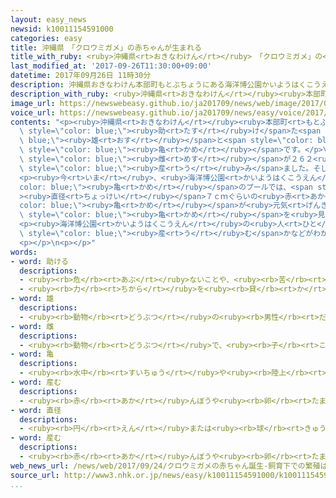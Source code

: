 ```yaml
---
layout: easy_news
newsid: k10011154591000
categories: easy
title: 沖縄県　「クロウミガメ」の赤ちゃんが生まれる
title_with_ruby: <ruby>沖縄県<rt>おきなわけん</rt></ruby>　「クロウミガメ」の<ruby>赤<rt>あか</rt></ruby>ちゃんが<ruby>生<rt>う</rt></ruby>まれる
last_modified_at: '2017-09-26T11:30:00+09:00'
datetime: 2017年09月26日 11時30分
description: 沖縄県おきなわけん本部町もとぶちょうにある海洋博公園かいようはくこうえんでは、１８年ねん前まえと８年ねん前まえに沖縄県おきなわけんの海うみで助たすけた雄おすと雌めすの「クロウミガメ」を育そだてています。
description_with_ruby: <ruby>沖縄県<rt>おきなわけん</rt></ruby><ruby>本部町<rt>もとぶちょう</rt></ruby>にある<ruby>海洋博公園<rt>かいようはくこうえん</rt></ruby>では、１８<ruby>年<rt>ねん</rt></ruby><ruby>前<rt>まえ</rt></ruby>と８<ruby>年<rt>ねん</rt></ruby><ruby>前<rt>まえ</rt></ruby>に<ruby>沖縄県<rt>おきなわけん</rt></ruby>の<ruby>海<rt>うみ</rt></ruby>で<ruby>助<rt>たす</rt></ruby>けた<ruby>雄<rt>おす</rt></ruby>と<ruby>雌<rt>めす</rt></ruby>の「クロウミガメ」を<ruby>育<rt>そだ</rt></ruby>てています。
image_url: https://newswebeasy.github.io/ja201709/news/web/image/2017/09/26/k10011154591000.jpg
voice_url: https://newswebeasy.github.io/ja201709/news/easy/voice/2017/09/26/k10011154591000.mp3
contents: "<p><ruby>沖縄県<rt>おきなわけん</rt></ruby><ruby>本部町<rt>もとぶちょう</rt></ruby>にある<ruby>海洋博公園<rt>かいようはくこうえん</rt></ruby>では、１８<ruby>年<rt>ねん</rt></ruby><ruby>前<rt>まえ</rt></ruby>と８<ruby>年<rt>ねん</rt></ruby><ruby>前<rt>まえ</rt></ruby>に<ruby>沖縄県<rt>おきなわけん</rt></ruby>の<ruby>海<rt>うみ</rt></ruby>で<span\
  \ style=\"color: blue;\"><ruby>助<rt>たす</rt></ruby>け</span>た<span style=\"color:\
  \ blue;\"><ruby>雄<rt>おす</rt></ruby></span>と<span style=\"color: blue;\"><ruby>雌<rt>めす</rt></ruby></span>の「クロウミガメ」を<ruby>育<rt>そだ</rt></ruby>てています。クロウミガメは、<ruby>普通<rt>ふつう</rt></ruby>はメキシコやペルーなどの<ruby>海<rt>うみ</rt></ruby>にいる<span\
  \ style=\"color: blue;\"><ruby>亀<rt>かめ</rt></ruby></span>です。</p>\n<p><ruby>今年<rt>ことし</rt></ruby>の６<ruby>月<rt>がつ</rt></ruby>〜８<ruby>月<rt>がつ</rt></ruby>に、<span\
  \ style=\"color: blue;\"><ruby>雌<rt>めす</rt></ruby></span>が２６２<ruby>個<rt>こ</rt></ruby>の<ruby>卵<rt>たまご</rt></ruby>を<span\
  \ style=\"color: blue;\"><ruby>産<rt>う</rt></ruby>み</span>ました。そして、９<ruby>月<rt>がつ</rt></ruby>１６<ruby>日<rt>にち</rt></ruby>までに１１<ruby>匹<rt>ぴき</rt></ruby>の<ruby>赤<rt>あか</rt></ruby>ちゃんが<ruby>生<rt>う</rt></ruby>まれました。<ruby>海洋博公園<rt>かいようはくこうえん</rt></ruby>は、<ruby>人<rt>ひと</rt></ruby>が<ruby>育<rt>そだ</rt></ruby>てたクロウミガメから<ruby>赤<rt>あか</rt></ruby>ちゃんが<ruby>生<rt>う</rt></ruby>まれたのは、<ruby>世界<rt>せかい</rt></ruby>で<ruby>初<rt>はじ</rt></ruby>めてだと<ruby>言<rt>い</rt></ruby>っています。</p>\n\
  <p><ruby>今<rt>いま</rt></ruby>、<ruby>海洋博公園<rt>かいようはくこうえん</rt></ruby>の<span style=\"\
  color: blue;\"><ruby>亀<rt>かめ</rt></ruby></span>のプールでは、<span style=\"color: blue;\"\
  ><ruby>直径<rt>ちょっけい</rt></ruby></span>７ｃｍぐらいの<ruby>赤<rt>あか</rt></ruby>ちゃんの<span style=\"\
  color: blue;\"><ruby>亀<rt>かめ</rt></ruby></span>が<ruby>元気<rt>げんき</rt></ruby>よく<ruby>泳<rt>およ</rt></ruby>いでいます。<ruby>遊<rt>あそ</rt></ruby>びに<ruby>来<rt>き</rt></ruby>た<ruby>人<rt>ひと</rt></ruby>たちは、かわいい<span\
  \ style=\"color: blue;\"><ruby>亀<rt>かめ</rt></ruby></span>を<ruby>見<rt>み</rt></ruby>て<ruby>楽<rt>たの</rt></ruby>しんでいます。</p>\n\
  <p><ruby>海洋博公園<rt>かいようはくこうえん</rt></ruby>の<ruby>人<rt>ひと</rt></ruby>は「クロウミガメがいつ<ruby>卵<rt>たまご</rt></ruby>を<span\
  \ style=\"color: blue;\"><ruby>産<rt>う</rt></ruby>む</span>かなどがわかったので、これからも<ruby>大事<rt>だいじ</rt></ruby>に<ruby>育<rt>そだ</rt></ruby>てていろいろ<ruby>調<rt>しら</rt></ruby>べたいと<ruby>思<rt>おも</rt></ruby>います」と<ruby>話<rt>はな</rt></ruby>していました。</p>\n\
  <p></p>\n<p></p>"
words:
- word: 助ける
  descriptions:
  - <ruby><rb>危</rb><rt>あぶ</rt></ruby>ないことや、<ruby><rb>苦</rb><rt>くる</rt></ruby>しいことから、<ruby><rb>救</rb><rt>すく</rt></ruby>う。
  - <ruby><rb>力</rb><rt>ちから</rt></ruby>を<ruby><rb>貸</rb><rt>か</rt></ruby>す。<ruby><rb>手伝</rb><rt>てつだ</rt></ruby>う。
- word: 雄
  descriptions:
  - <ruby><rb>動物</rb><rt>どうぶつ</rt></ruby>の<ruby><rb>男性</rb><rt>だんせい</rt></ruby>にあたるもの。
- word: 雌
  descriptions:
  - <ruby><rb>動物</rb><rt>どうぶつ</rt></ruby>で、<ruby><rb>子</rb><rt>こ</rt></ruby>や<ruby><rb>卵</rb><rt>たまご</rt></ruby>を<ruby><rb>生</rb><rt>う</rt></ruby>む<ruby><rb>能力</rb><rt>のうりょく</rt></ruby>があるほう。
- word: 亀
  descriptions:
  - <ruby><rb>水中</rb><rt>すいちゅう</rt></ruby>や<ruby><rb>陸上</rb><rt>りくじょう</rt></ruby>で<ruby><rb>生活</rb><rt>せいかつ</rt></ruby>し、<ruby><rb>体</rb><rt>からだ</rt></ruby>がかたいこうらでおおわれた<ruby><rb>動物</rb><rt>どうぶつ</rt></ruby>。<ruby><rb>池</rb><rt>いけ</rt></ruby>や<ruby><rb>川</rb><rt>かわ</rt></ruby>にすむイシガメ・スッポン、<ruby><rb>陸</rb><rt>りく</rt></ruby>にすむゾウガメ、<ruby><rb>海</rb><rt>うみ</rt></ruby>にすむアカウミガメなど<ruby><rb>種類</rb><rt>しゅるい</rt></ruby>が<ruby><rb>多</rb><rt>おお</rt></ruby>い。ほとんどの<ruby><rb>種類</rb><rt>しゅるい</rt></ruby>が<ruby><rb>首</rb><rt>くび</rt></ruby>や<ruby><rb>尾</rb><rt>お</rt></ruby>、<ruby><rb>足</rb><rt>あし</rt></ruby>をこうらの<ruby><rb>中</rb><rt>なか</rt></ruby>に<ruby><rb>引</rb><rt>ひ</rt></ruby>っこめることができる。
- word: 産む
  descriptions:
  - <ruby><rb>赤</rb><rt>あか</rt></ruby>んぼうや<ruby><rb>卵</rb><rt>たまご</rt></ruby>を、<ruby><rb>母親</rb><rt>ははおや</rt></ruby>が<ruby><rb>体</rb><rt>からだ</rt></ruby>から<ruby><rb>出</rb><rt>だ</rt></ruby>す。
- word: 直径
  descriptions:
  - <ruby><rb>円</rb><rt>えん</rt></ruby>または<ruby><rb>球</rb><rt>きゅう</rt></ruby>の<ruby><rb>中心</rb><rt>ちゅうしん</rt></ruby>を<ruby><rb>通</rb><rt>とお</rt></ruby>って、<ruby><rb>円周</rb><rt>えんしゅう</rt></ruby>や<ruby><rb>球面上</rb><rt>きゅうめんじょう</rt></ruby>の<ruby><rb>二点</rb><rt>にてん</rt></ruby>を<ruby><rb>結</rb><rt>むす</rt></ruby>ぶ<ruby><rb>直線</rb><rt>ちょくせん</rt></ruby>。さしわたし。
- word: 産む
  descriptions:
  - <ruby><rb>赤</rb><rt>あか</rt></ruby>んぼうや<ruby><rb>卵</rb><rt>たまご</rt></ruby>を、<ruby><rb>母親</rb><rt>ははおや</rt></ruby>が<ruby><rb>体</rb><rt>からだ</rt></ruby>から<ruby><rb>出</rb><rt>だ</rt></ruby>す。
web_news_url: /news/web/2017/09/24/クロウミガメの赤ちゃん誕生-飼育下での繁殖は世界初-沖縄/
source_url: http://www3.nhk.or.jp/news/easy/k10011154591000/k10011154591000.html
...
```

